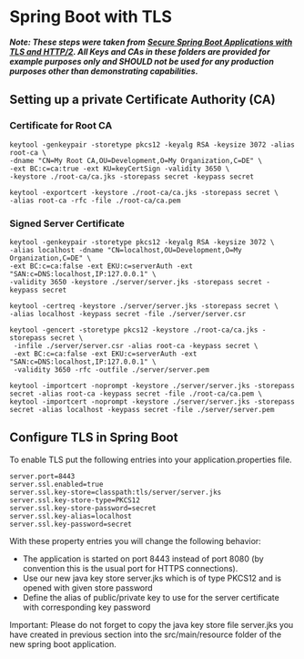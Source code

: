 # Spring Boot with TLS

_**Note: These steps were taken from**_ [_**Secure Spring Boot Applications with TLS and HTTP/2**_](https://blog.novatec-gmbh%20.de/spring-boot-applications-tls-http2/)_**. All Keys and CAs in these folders are provided for example purposes only and SHOULD not be used for any production purposes other than demonstrating capabilities.**_

## Setting up a private Certificate Authority \(CA\)

### Certificate for Root CA

```text
keytool -genkeypair -storetype pkcs12 -keyalg RSA -keysize 3072 -alias root-ca \
-dname "CN=My Root CA,OU=Development,O=My Organization,C=DE" \
-ext BC:c=ca:true -ext KU=keyCertSign -validity 3650 \
-keystore ./root-ca/ca.jks -storepass secret -keypass secret
```

```text
keytool -exportcert -keystore ./root-ca/ca.jks -storepass secret \
-alias root-ca -rfc -file ./root-ca/ca.pem
```

### Signed Server Certificate

```text
keytool -genkeypair -storetype pkcs12 -keyalg RSA -keysize 3072 \
-alias localhost -dname "CN=localhost,OU=Development,O=My Organization,C=DE" \
-ext BC:c=ca:false -ext EKU:c=serverAuth -ext "SAN:c=DNS:localhost,IP:127.0.0.1" \
-validity 3650 -keystore ./server/server.jks -storepass secret -keypass secret
```

```text
keytool -certreq -keystore ./server/server.jks -storepass secret \
-alias localhost -keypass secret -file ./server/server.csr
```

```text
keytool -gencert -storetype pkcs12 -keystore ./root-ca/ca.jks -storepass secret \
 -infile ./server/server.csr -alias root-ca -keypass secret \
 -ext BC:c=ca:false -ext EKU:c=serverAuth -ext "SAN:c=DNS:localhost,IP:127.0.0.1" \
 -validity 3650 -rfc -outfile ./server/server.pem
```

```text
keytool -importcert -noprompt -keystore ./server/server.jks -storepass secret -alias root-ca -keypass secret -file ./root-ca/ca.pem \
keytool -importcert -noprompt -keystore ./server/server.jks -storepass secret -alias localhost -keypass secret -file ./server/server.pem
```

## Configure TLS in Spring Boot

To enable TLS put the following entries into your application.properties file.

```text
server.port=8443
server.ssl.enabled=true
server.ssl.key-store=classpath:tls/server/server.jks
server.ssl.key-store-type=PKCS12
server.ssl.key-store-password=secret
server.ssl.key-alias=localhost
server.ssl.key-password=secret
```

With these property entries you will change the following behavior:

* The application is started on port 8443 instead of port 8080 \(by convention this is the usual port for HTTPS connections\).
* Use our new java key store server.jks which is of type PKCS12 and is opened with given store password
* Define the alias of public/private key to use for the server certificate with corresponding key password

Important: Please do not forget to copy the java key store file server.jks you have created in previous section into the src/main/resource folder of the new spring boot application.

